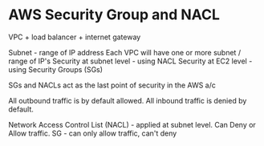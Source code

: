 # AWS Security Group and NACL

VPC + load balancer + internet gateway

Subnet - range of IP address
Each VPC will have one or more subnet / range of IP's
Security at subnet level - using NACL
Security at EC2 level - using Security Groups (SGs)
 
SGs and NACLs act as the last point of security in the AWS a/c

All outbound traffic is by default allowed.
All inbound traffic is denied by default. 

Network Access Control List (NACL) - applied at subnet level. Can Deny or Allow traffic.
SG - can only allow traffic, can't deny


